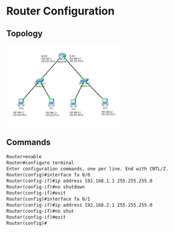 # Router Configuration

## Topology

<img align="center" src="https://github.com/Sumanth-Talluri/CCNA-Network-Topologies/blob/master/01.%20Router%20Configuration/screenshots/routerconfig.png" width="60%">

## Commands

```console
Router>enable
Router#configure terminal
Enter configuration commands, one per line. End with CNTL/Z.
Router(config)#interface fa 0/0
Router(config-if)#ip address 192.168.1.1 255.255.255.0
Router(config-if)#no shutdown
Router(config-if)#exit
Router(config)#interface fa 0/1
Router(config-if)#ip address 192.168.2.1 255.255.255.0
Router(config-if)#no shut
Router(config-if)#exit
Router(config)#
```

